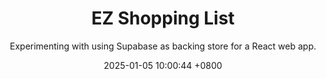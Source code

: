---
layout: post
title:  "EZ Shopping List"
subtitle: Experimenting with using Supabase as backing store for a React web app. 
date:   2025-01-05 10:00:44 +0800
image: trolley.jpg
categories: React Tailwind Vercel Supabase
alternative_url: https://github.com/cmclellen/EzShoppingList
---